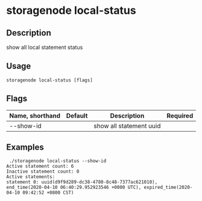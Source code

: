 # storagenode local-status

## Description

show all local statement status

## Usage

```
storagenode local-status [flags]
```

## Flags

| Name, shorthand| Default   | Description | Required                                                                  |
| --------------- | ----   | -------- | --------------------- 
| --show-id   |  | show all statement uuid |

## Examples

```
 ./storagenode local-status --show-id
Active statement count: 6
Inactive statement count: 0
Active statements:
statement 0: uuid(d9f9d289-dc38-4780-8c48-7377ac621010), end_time(2020-04-10 06:40:29.952923546 +0000 UTC), expired_time(2020-04-10 09:42:52 +0800 CST)

```
